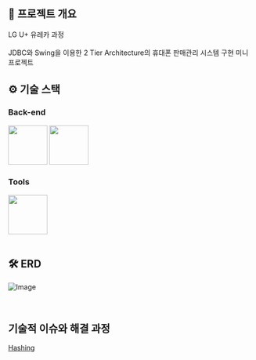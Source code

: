 ## 📝 프로젝트 개요
LG U+ 유레카 과정 <br><br>
JDBC와 Swing을 이용한 2 Tier Architecture의 휴대폰 판매관리 시스템 구현 미니 프로젝트
<br />

## ⚙ 기술 스택
### Back-end
<div>
<img src="https://github.com/yewon-Noh/readme-template/blob/main/skills/Java.png?raw=true" width="80">
<img src="https://github.com/yewon-Noh/readme-template/blob/main/skills/Mysql.png?raw=true" width="80">
</div>

### Tools
<div>
<img src="https://github.com/yewon-Noh/readme-template/blob/main/skills/Github.png?raw=true" width="80">
</div>

<br />

## 🛠️ ERD
![Image](https://github.com/user-attachments/assets/c7e092cc-4943-4585-bb24-45cd961a3ee4)

<br />

## 기술적 이슈와 해결 과정
<a href="https://it-developments.tistory.com/22">Hashing</href>
